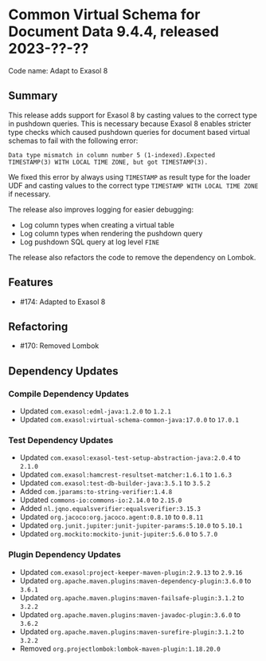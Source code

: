 # Common Virtual Schema for Document Data 9.4.4, released 2023-??-??

Code name: Adapt to Exasol 8

## Summary

This release adds support for Exasol 8 by casting values to the correct type in pushdown queries. This is necessary because Exasol 8 enables stricter type checks which caused pushdown queries for document based virtual schemas to fail with the following error:

```
Data type mismatch in column number 5 (1-indexed).Expected TIMESTAMP(3) WITH LOCAL TIME ZONE, but got TIMESTAMP(3).
```

We fixed this error by always using `TIMESTAMP` as result type for the loader UDF and casting values to the correct type `TIMESTAMP WITH LOCAL TIME ZONE` if necessary.

The release also improves logging for easier debugging:
* Log column types when creating a virtual table
* Log column types when rendering the pushdown query
* Log pushdown SQL query at log level `FINE`

The release also refactors the code to remove the dependency on Lombok.

## Features

* #174: Adapted to Exasol 8

## Refactoring

* #170: Removed Lombok

## Dependency Updates

### Compile Dependency Updates

* Updated `com.exasol:edml-java:1.2.0` to `1.2.1`
* Updated `com.exasol:virtual-schema-common-java:17.0.0` to `17.0.1`

### Test Dependency Updates

* Updated `com.exasol:exasol-test-setup-abstraction-java:2.0.4` to `2.1.0`
* Updated `com.exasol:hamcrest-resultset-matcher:1.6.1` to `1.6.3`
* Updated `com.exasol:test-db-builder-java:3.5.1` to `3.5.2`
* Added `com.jparams:to-string-verifier:1.4.8`
* Updated `commons-io:commons-io:2.14.0` to `2.15.0`
* Added `nl.jqno.equalsverifier:equalsverifier:3.15.3`
* Updated `org.jacoco:org.jacoco.agent:0.8.10` to `0.8.11`
* Updated `org.junit.jupiter:junit-jupiter-params:5.10.0` to `5.10.1`
* Updated `org.mockito:mockito-junit-jupiter:5.6.0` to `5.7.0`

### Plugin Dependency Updates

* Updated `com.exasol:project-keeper-maven-plugin:2.9.13` to `2.9.16`
* Updated `org.apache.maven.plugins:maven-dependency-plugin:3.6.0` to `3.6.1`
* Updated `org.apache.maven.plugins:maven-failsafe-plugin:3.1.2` to `3.2.2`
* Updated `org.apache.maven.plugins:maven-javadoc-plugin:3.6.0` to `3.6.2`
* Updated `org.apache.maven.plugins:maven-surefire-plugin:3.1.2` to `3.2.2`
* Removed `org.projectlombok:lombok-maven-plugin:1.18.20.0`
